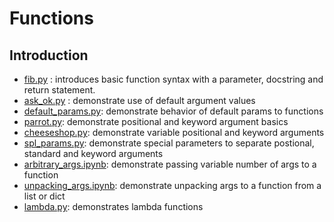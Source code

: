 # Functions

## Introduction

* [fib.py](fib.py) : introduces basic function syntax with a parameter, docstring and return statement.
* [ask_ok.py](ask_ok.py) : demonstrate use of default argument values
* [default_params.py](default_params.py): demonstrate behavior of default params to functions
* [parrot.py](parrot.py): demonstrate positional and keyword argument basics
* [cheeseshop.py](cheeseshop.py): demonstrate variable positional and keyword arguments
* [spl_params.py](spl_params.py): demonstrate special parameters to separate postional, standard and keyword arguments
* [arbitrary_args.ipynb](arbitrary_args.ipynb): demonstrate passing variable number of args to a function
* [unpacking_args.ipynb](unpacking_args.ipynb): demonstrate unpacking args to a function from a list or dict
* [lambda.py](lambda.py): demonstrates lambda functions
